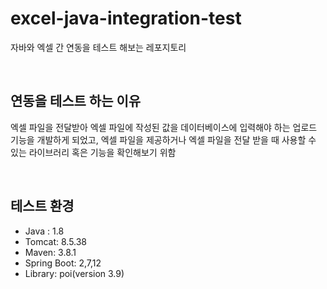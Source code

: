 # excel-java-integration-test
자바와 엑셀 간 연동을 테스트 해보는 레포지토리

<br>

## 연동을 테스트 하는 이유
엑셀 파일을 전달받아 엑셀 파일에 작성된 값을 데이터베이스에 입력해야 하는 업로드 기능을 개발하게 되었고, 엑셀 파일을 제공하거나 엑셀 파일을 전달 받을 때 사용할 수 있는 라이브러리 혹은 기능을 확인해보기 위함

<br>

## 테스트 환경
- Java : 1.8
- Tomcat: 8.5.38
- Maven: 3.8.1
- Spring Boot: 2,7,12
- Library: poi(version 3.9)


